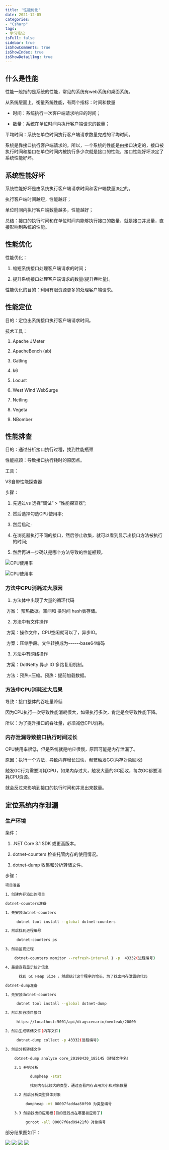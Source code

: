 ```yaml
---
title: '性能优化'
date: 2021-12-05
categories:
- "Csharp"
tags:
- 学习笔记
isFull: false 
sidebar: true
isShowComments: true
isShowIndex: true
isShowDetailImg: true
---
```


## 什么是性能

性能一般指的是系统的性能，常见的系统有web系统和桌面系统。

从系统层面上，衡量系统性能，有两个指标：时间和数量

- 时间：系统执行一次客户端请求响应的时间；

- 数量：系统在单位时间内执行客户端请求的数量；

平均时间：系统在单位时间执行客户端请求数量完成的平均时间。

系统是靠接口执行客户端请求的。所以，一个系统的性能是由接口决定的，接口被执行时间和接口在单位时间内被执行多少次就是接口的性能，接口性能好坏决定了系统性能好坏。

## 系统性能好坏

系统性能好坏是由系统执行客户端请求时间和客户端数量决定的。

执行客户端时间越短，性能越好；

单位时间内执行客户端数量越多，性能越好；

总结：接口的执行时间和在单位时间内能够执行接口的数量，就是接口并发量，直接影响到系统的性能。

## 性能优化

性能优化：

1. 缩短系统接口处理客户端请求的时间；

2. 提升系统接口处理客户端请求的数量(提升吞吐量)。

性能优化的目的：利用有限资源更多的处理客户端请求。

## 性能定位

目的：定位出系统接口执行客户端请求时间。

技术工具：

1. Apache JMeter
 
2. ApacheBench (ab)
 
3. Gatling
 
4. k6
 
5. Locust
 
6. West Wind WebSurge
 
7. Netling
 
8. Vegeta
 
9. NBomber

## 性能排查

目的：通过分析接口执行过程，找到性能瓶颈

性能瓶颈：导致接口执行耗时的原因点。

工具：

VS自带性能探查器

步骤：

1. 先通过vs 选择“调试” > “性能探查器”;

2. 然后选择勾选CPU使用率;

3. 然后启动;

4. 在浏览器执行不同的接口，然后停止收集，就可以看到显示出接口方法被执行的时间;

5. 然后再进一步确认是哪个方法导致的性能瓶颈。

![CPU使用率](https://image.xjq.icu/2021/12/5/2021.12.5-cpuUseRate1.jpg)

![CPU使用率](https://image.xjq.icu/2021/12/5/2021.12.5-cpuUseRate2.jpg)

### 方法中CPU消耗过大原因

1. 方法体中出现了大量的循环代码

​     方案： 预热数据。空间和 换时间  hash表存储。

2. 方法中有文件操作

​       方案：操作文件，CPU空闲就可以了，异步IO。

​       方案：压缩手段。文件转换成为------base64编码

3. 方法中有网络操作

​     方案：DotNetty 异步 IO 多路复用机制。

​     方法：预热+压缩。预热：提前加载数据。

### 方法中CPU消耗过大后果

导致：接口整体的吞吐量降低

因为CPU执行一次导致性能消耗很大，如果执行多次，肯定是会导致性能下降。

所以：为了提升接口的吞吐量，必须减低CPU消耗。

### 内存泄漏导致接口执行时间过长

CPU使用率很低，但是系统就是响应很慢，原因可能是内存泄漏了。

原因：执行一个方法，导致内存增长过快，频繁触发GC(内存对象回收)

触发GC行为需要消耗CPU，如果内存过大，触发大量的GC回收，每次GC都要消耗CPU资源。

就会反过来影响到接口的执行时间和并发出来数量。

## 定位系统内存泄漏

### 生产环境

条件：

1. .NET Core 3.1 SDK 或更高版本。

2. dotnet-counters 检查托管内存的使用情况。

3. dotnet-dump 收集和分析转储文件。

步骤：

```bash
项目准备

1、创建内存溢出的项目

dotnet-counters准备

1、先安装dotnet-counters

     dotnet tool install --global dotnet-counters

2、然后找到进程编号

     dotnet-counters ps

3、然后监视进程

    dotnet-counters monitor --refresh-interval 1 -p  43332(进程编号)

4、最后查看显示统计信息

      找到 GC Heap Size 。然后统计这个程序的增长，为了找出内存泄露的代码

dotnet-dump准备 

1、先安装dotnet-counters

     dotnet tool install --global dotnet-dump

2、然后执行项目接口

     https://localhost:5001/api/diagscenario/memleak/20000

2、然后生成转储文件(内存文件)

     dotnet-dump collect -p 43332(进程编号)

3、然后分析转储文件

    dotnet-dump analyze core_20190430_185145（转储文件名）

    3.1 开始分析

           dumpheap -stat

           找到内存比较大的类型，通过查看内存占用大小和对象数量

    3.2 然后分析类型具体对象

         dumpheap -mt 00007faddaa50f90 为类型编号

    3.3 然后找出的应用根(目的是找出在哪里被应用了)

         gcroot -all 00007f6ad09421f8 对象编号
```

部分结果图如下：

![](https://image.xjq.icu/2021/12/5/2021.12.5-dotnet-counters.jpg)
![](https://image.xjq.icu/2021/12/5/2021.12.5-dump.jpg)
![](https://image.xjq.icu/2021/12/5/2021.12.5-dump-analyze.jpg)
![](https://image.xjq.icu/2021/12/5/2021.12.5-dump-analyze2.jpg)